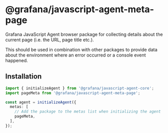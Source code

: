 # @grafana/javascript-agent-meta-page

Grafana JavaScript Agent browser package for collecting details about the current page (i.e. the URL, page title etc.).

This should be used in combination with other packages to provide data about the environment where an error occurred or
a console event happened.

## Installation

```ts
import { initializeAgent } from '@grafana/javascript-agent-core';
import pageMeta from '@grafana/javascript-agent-meta-page';

const agent = initializeAgent({
  metas: [
    // Add the package to the metas list when initializing the agent
    pageMeta,
  ],
});
```
